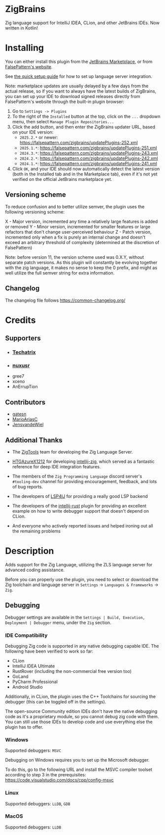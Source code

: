 # ZigBrains

Zig language support for IntelliJ IDEA, CLion, and other JetBrains IDEs. Now written in Kotlin!

# Installing

You can either install this plugin from the [JetBrains Marketplace](https://plugins.jetbrains.com/plugin/22456-zigbrains), or from [FalsePattern's website](https://falsepattern.com/zigbrains).

See [the quick setup guide](#quick-setup-guide-for-zig-and-zls) for how to set up language server integration.

Note: marketplace updates are usually delayed by a few days from the actual release, so if you want to always have the
latest builds of ZigBrains, you can set up your IDE to download signed releases directly from FalsePattern's website
through the built-in plugin browser:

1. Go to `Settings -> Plugins`
2. To the right of the `Installed` button at the top, click on the `...` dropdown menu, then select `Manage Plugin Repositories...`
3. Click the add button, and then enter the ZigBrains updater URL, based on your IDE version:
   - `2025.2.*` or newer: https://falsepattern.com/zigbrains/updatePlugins-252.xml
   - `2025.1.*`: https://falsepattern.com/zigbrains/updatePlugins-251.xml
   - `2024.3.*`: https://falsepattern.com/zigbrains/updatePlugins-243.xml
   - `2024.2.*`: https://falsepattern.com/zigbrains/updatePlugins-242.xml
   - `2024.1.*`: https://falsepattern.com/zigbrains/updatePlugins-241.xml
4. Click `OK`, and your IDE should now automatically detect the latest version
(both in the Installed tab and in the Marketplace tab), even if it's not yet verified on the official JetBrains marketplace yet.

## Versioning scheme
To reduce confusion and to better utilize semver, the plugin uses the following versioning scheme:

X - Major version, incremented any time a relatively large features is added or removed
Y - Minor version, incremented for smaller features or large refactors that don't change user-perceived behaviour
Z - Patch version, incremented only when a fix is purely an internal change and doesn't exceed an arbitrary threshold
of complexity (determined at the discretion of FalsePattern)

Note: before version 11, the version scheme used was 0.X.Y, without separate patch versions.
As this plugin will constantly be evolving together with the zig language, it makes no sense to keep the 0 prefix,
and might as well utilize the full semver string for extra information.

## Changelog
The changelog file follows https://common-changelog.org/

# Credits

## Supporters

- ### [Techatrix](https://github.com/Techatrix)
- ### [nuxusr](https://github.com/nuxusr)
- gree7
- xceno
- AnErrupTion

## Contributors

- [gatesn](https://github.com/gatesn)
- [MarioAriasC](https://github.com/MarioAriasC)
- [JensvandeWiel](https://github.com/JensvandeWiel)

## Additional Thanks

- The [ZigTools](https://github.com/zigtools/) team for developing the Zig Language Server.

- [HTGAzureX1212](https://github.com/HTGAzureX1212) for developing [intellij-zig](https://github.com/intellij-zig/intellij-zig),
which served as a fantastic reference for deep IDE integration features.

- The members of the `Zig Programming Language` discord server's `#tooling-dev` channel for providing encouragement,
feedback, and lots of bug reports. 

- The developers of [LSP4IJ](https://github.com/redhat-developer/lsp4ij) for providing a really good LSP backend

- The developers of the [intellij-rust](https://github.com/intellij-rust/intellij-rust/) plugin for providing an
excellent example on how to write debugger support that doesn't depend on CLion.

- And everyone who actively reported issues and helped ironing out all the remaining problems

# Description

<!-- Plugin description -->
Adds support for the Zig Language, utilizing the ZLS language server for advanced coding assistance.

Before you can properly use the plugin, you need to select or download the Zig toolchain and language server in `Settings` -> `Languages & Frameworks` -> `Zig`.

## Debugging

Debugger settings are available in the `Settings | Build, Execution, Deployment | Debugger` menu, under the `Zig` section. 

### IDE Compatibility
Debugging Zig code is supported in any native debugging capable IDE. The following have been verified to work so far:

- CLion
- IntelliJ IDEA Ultimate
- RustRover (including the non-commercial free version too)
- GoLand
- PyCharm Professional
- Android Studio

Additionally, in CLion, the plugin uses the C++ Toolchains for sourcing the debugger (this can be toggled off in the settings).

The open-source Community edition IDEs don't have the native debugging code as it's a proprietary module, so you cannot
debug zig code with them. You can still use those IDEs to develop code and use everything else the plugin has to offer.

### Windows

Supported debuggers: `MSVC`

Debugging on Windows requires you to set up the Microsoft debugger.

To do this, go to the following URL and install the MSVC compiler toolset according to step 3 in the prerequisites:
https://code.visualstudio.com/docs/cpp/config-msvc

### Linux

Supported debuggers: `LLDB`, `GDB`

### MacOS

Supported debuggers: `LLDB`

<!-- Plugin description end -->
